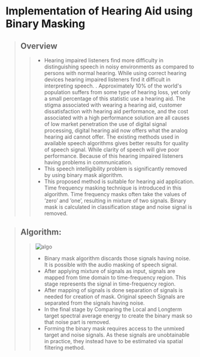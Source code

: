# Implementation of Hearing Aid using Binary Masking

>## Overview
>> * Hearing impaired listeners find more difficulty in distinguishing speech in noisy environments as compared to persons with normal hearing. While using correct hearing devices hearing impaired listeners find it difficult in interpreting speech. . Approximately 10% of the world's population suffers from some type of hearing loss, yet only a small percentage of this statistic use a hearing aid. The stigma associated with wearing a hearing aid, customer dissatisfaction with hearing aid performance, and the cost associated with a high performance solution are all causes of low market penetration the use of digital signal processing, digital hearing aid now offers what the analog hearing aid cannot offer. The existing methods used in available speech algorithms gives better results for quality of speech signal. While clarity of speech will give poor performance. Because of this hearing impaired listeners having problems in communication.<br/>
>> * This speech intelligibility problem is significantly removed by using binary mask algorithm.<br/>
>>* This proposed method is suitable for hearing aid application. Time frequency masking technique is introduced in this algorithm. Time frequency masks often take the values of ’zero’ and ’one’, resulting in mixture of two signals. Binary mask is calculated in classification stage and noise signal is removed.<br/>

>## Algorithm:
>> ![algo](https://user-images.githubusercontent.com/71454390/134505911-32b5856b-ab41-452d-83ea-446cedd9e2da.jpg)
>> * Binary mask algorithm discards those signals having noise. It is possible with the audio masking of speech signal.<br/>
>> * After applying mixture of signals as input, signals are mapped from time domain to time-frequency region. This stage represents the signal in time-frequency region.<br/>
>> * After mapping of signals is done separation of signals is needed for creation of mask. Original speech Signals are separated from the signals having noise.<br/>
>> * In the final stage by Comparing the Local and Longterm target spectral average energy to create the binary mask so that noise part is removed.<br/>
>> * Forming the binary mask requires access to the unmixed target and noise signals. As these signals are unobtainable in practice, they instead have to be estimated via spatial filtering method.<br/>
